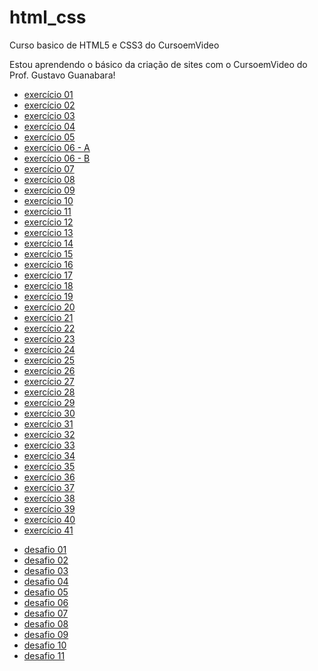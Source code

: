  # html_css
 Curso basico de HTML5 e CSS3 do CursoemVideo

 Estou aprendendo o básico da criação de sites com o CursoemVideo do Prof. Gustavo Guanabara!
 
 <ul>
     <li><a href="https://michelsouza-tech.github.io/html_css/md01/exercicios/ex01/index.html"> exercício 01</a></li>
     <li><a href="https://michelsouza-tech.github.io/html_css/md01/exercicios/ex02/index.html"> exercício 02</a></li>
     <li><a href="https://michelsouza-tech.github.io/html_css/md01/exercicios/ex03/index.html"> exercício 03</a></li>
     <li><a href="https://michelsouza-tech.github.io/html_css/md01/exercicios/ex04/index.html"> exercício 04</a></li>
     <li><a href="https://michelsouza-tech.github.io/html_css/md01/exercicios/ex05/index.html"> exercício 05</a></li>
     <li><a href="https://michelsouza-tech.github.io/html_css/md01/exercicios/ex06/html4.html"> exercício 06 - A</a></li>
     <li><a href="https://michelsouza-tech.github.io/html_css/md01/exercicios/ex06/html5.html"> exercício 06 - B</a></li>
     <li><a href="https://michelsouza-tech.github.io/html_css/md01/exercicios/ex07/index.html"> exercício 07</a></li>
     <li><a href="https://michelsouza-tech.github.io/html_css/md01/exercicios/ex08/index.html"> exercício 08</a></li>
     <li><a href="https://michelsouza-tech.github.io/html_css/md01/exercicios/ex09/index.html"> exercício 09</a></li>
     <li><a href="https://michelsouza-tech.github.io/html_css/md01/exercicios/ex10/index.html"> exercício 10</a></li>
     <li><a href="https://michelsouza-tech.github.io/html_css/md01/exercicios/ex11/index.html"> exercício 11</a></li>
     <li><a href="https://michelsouza-tech.github.io/html_css/md01/exercicios/ex12/index.html"> exercício 12</a></li>
     <li><a href="https://michelsouza-tech.github.io/html_css/md01/exercicios/ex13/index.html"> exercício 13</a></li>
     <li><a href="https://michelsouza-tech.github.io/html_css/md01/exercicios/ex14/index.html"> exercício 14</a></li>
     <li><a href="https://michelsouza-tech.github.io/html_css/md01/exercicios/ex15/index.html"> exercício 15</a></li>
     <li><a href="https://michelsouza-tech.github.io/html_css/md01/exercicios/ex16/index.html"> exercício 16</a></li>
     <li><a href="https://michelsouza-tech.github.io/html_css/md01/exercicios/ex17/index.html"> exercício 17</a></li>
     <li><a href="https://michelsouza-tech.github.io/html_css/md01/exercicios/ex18/index.html"> exercício 18</a></li>
     <li><a href="https://michelsouza-tech.github.io/html_css/md01/exercicios/ex19/index.html"> exercício 19</a></li>
     <li><a href="https://michelsouza-tech.github.io/html_css/md02/exercicios/ex20/cores.html"> exercício 20</a></li>
     <li><a href="https://michelsouza-tech.github.io/html_css/md02/exercicios/ex21/degrade.html"> exercício 21</a></li>
     <li><a href="https://michelsouza-tech.github.io/html_css/md02/exercicios/ex22/exemplo.html"> exercício 22</a></li>
     <li><a href="https://michelsouza-tech.github.io/html_css/md02/exercicios/ex23/index.html"> exercício 23</a></li>
     <li><a href="https://michelsouza-tech.github.io/html_css/md02/exercicios/ex24/index.html"> exercício 24</a></li>
     <li><a href="https://michelsouza-tech.github.io/html_css/md02/exercicios/ex25/index.html"> exercício 25</a></li>
     <li><a href="https://michelsouza-tech.github.io/html_css/md02/exercicios/ex26/index.html"> exercício 26</a></li>
     <li><a href="https://michelsouza-tech.github.io/html_css/md02/exercicios/ex27/index.html"> exercício 27</a></li>
     <li><a href="https://michelsouza-tech.github.io/html_css/md02/exercicios/ex28/index.html"> exercício 28</a></li>
     <li><a href="https://michelsouza-tech.github.io/html_css/md02/exercicios/ex29/index.html"> exercício 29</a></li>
     <li><a href="https://michelsouza-tech.github.io/html_css/md02/exercicios/ex30/index.html"> exercício 30</a></li>     
     <li><a href="https://michelsouza-tech.github.io/html_css/md03/ex31/fundo-01.html"> exercício 31</a></li>     
     <li><a href="https://michelsouza-tech.github.io/html_css/md03/ex31/fundo-02.html"> exercício 32</a></li>
     <li><a href="https://michelsouza-tech.github.io/html_css/md03/ex31/fundo-03.html"> exercício 33</a></li>
     <li><a href="https://michelsouza-tech.github.io/html_css/md03/ex31/fundo-04.html"> exercício 34</a></li>
     <li><a href="https://michelsouza-tech.github.io/html_css/md03/ex31/fundo-05.html"> exercício 35</a></li>
     <li><a href="https://michelsouza-tech.github.io/html_css/md03/ex31/fundo-06.html"> exercício 36</a></li>
     <li><a href="https://michelsouza-tech.github.io/html_css/md03/ex31/fundo-07.html"> exercício 37</a></li>
     <li><a href="https://michelsouza-tech.github.io/html_css/md03/ex32/tabela-01.html"> exercício 38</a></li>
     <li><a href="https://michelsouza-tech.github.io/html_css/md03/ex32/tabela-02.html"> exercício 39</a></li>
     <li><a href="https://michelsouza-tech.github.io/html_css/md03/ex32/tabela-03.html"> exercício 40</a></li>
     <li><a href="https://michelsouza-tech.github.io/html_css/md03/ex32/tabela-04.html"> exercício 41</a></li>

     
 </ul>

<ul>
    <li><a href="https://michelsouza-tech.github.io/html_css/md01/desafios/d01/index.html"> desafio 01 </a></li>
    <li><a href="https://michelsouza-tech.github.io/html_css/md01/desafios/d02/index.html"> desafio 02 </a></li>
    <li><a href="https://michelsouza-tech.github.io/html_css/md01/desafios/d03/index.html"> desafio 03 </a></li>
    <li><a href="https://michelsouza-tech.github.io/html_css/md01/desafios/d04/index.html"> desafio 04 </a></li>
    <li><a href="https://michelsouza-tech.github.io/html_css/md01/desafios/d05/index.html"> desafio 05 </a></li>
    <li><a href="https://michelsouza-tech.github.io/html_css/md01/desafios/d06/index.html"> desafio 06 </a></li>
    <li><a href="https://michelsouza-tech.github.io/html_css/md01/desafios/d07/index.html"> desafio 07 </a></li>
    <li><a href="https://michelsouza-tech.github.io/html_css/md01/desafios/d08/cinza.html"> desafio 08 </a></li>
    <li><a href="https://michelsouza-tech.github.io/html_css/md01/desafios/d09/index.html"> desafio 09 </a></li>
    <li><a href="https://michelsouza-tech.github.io/html_css/md03/desafios/d10.html"> desafio 10 </a></li>
    <li><a href="https://michelsouza-tech.github.io/html_css/md03/desafios/d11.html"> desafio 11 </a></li>
</ul>



